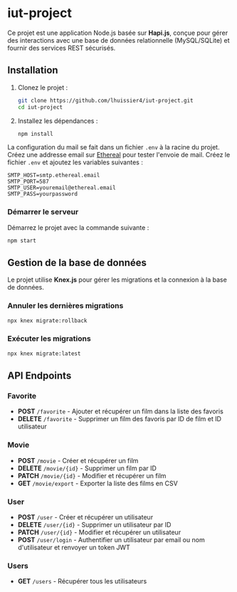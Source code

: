 # iut-project


Ce projet est une application Node.js basée sur **Hapi.js**, conçue pour gérer des interactions avec une base de données relationnelle (MySQL/SQLite) et fournir des services REST sécurisés.

## Installation
1. Clonez le projet :
   ```bash
   git clone https://github.com/lhuissier4/iut-project.git
   cd iut-project
   ```

2. Installez les dépendances :
   ```bash
   npm install
   ```

La configuration du mail se fait dans un fichier `.env` à la racine du projet.  
Créez une addresse email sur [Ethereal](https://ethereal.email/) pour tester l'envoie de mail.
Créez le fichier `.env` et ajoutez les variables suivantes :


```.env
SMTP_HOST=smtp.ethereal.email
SMTP_PORT=587
SMTP_USER=youremail@ethereal.email
SMTP_PASS=yourpassword
```

### Démarrer le serveur
Démarrez le projet avec la commande suivante :
```bash
npm start
```
## Gestion de la base de données
Le projet utilise **Knex.js** pour gérer les migrations et la connexion à la base de données.

### Annuler les dernières migrations
```bash
npx knex migrate:rollback
```

### Exécuter les migrations
```bash
npx knex migrate:latest
```

## API Endpoints
### Favorite

-  **POST** `/favorite` - Ajouter et récupérer un film dans la liste des favoris
- **DELETE** `/favorite` - Supprimer un film des favoris par ID de film et ID utilisateur

### Movie

- **POST** `/movie` - Créer et récupérer un film
- **DELETE** `/movie/{id}` - Supprimer un film par ID
- **PATCH** `/movie/{id}` - Modifier et récupérer un film
- **GET** `/movie/export` - Exporter la liste des films en CSV

### User

- **POST** `/user` - Créer et récupérer un utilisateur
- **DELETE** `/user/{id}` - Supprimer un utilisateur par ID
- **PATCH** `/user/{id}` - Modifier et récupérer un utilisateur
- **POST** `/user/login` - Authentifier un utilisateur par email ou nom d'utilisateur et renvoyer un token JWT

### Users

- **GET** `/users` - Récupérer tous les utilisateurs
